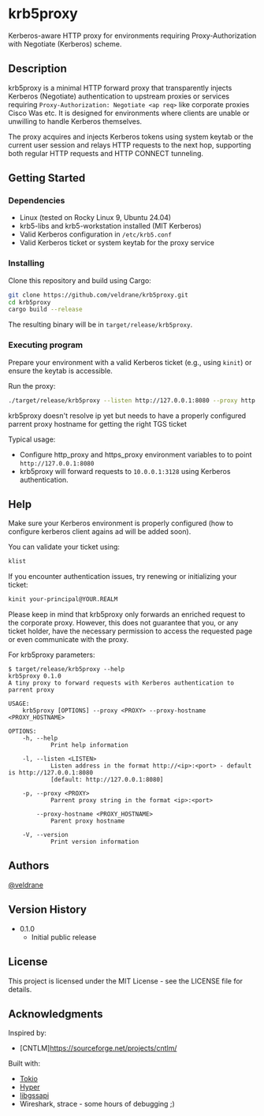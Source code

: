 # krb5proxy

Kerberos-aware HTTP proxy for environments requiring Proxy-Authorization with Negotiate (Kerberos) scheme.

## Description

krb5proxy is a minimal HTTP forward proxy that transparently injects Kerberos (Negotiate) authentication
to upstream proxies or services requiring `Proxy-Authorization: Negotiate <ap req>` like corporate proxies
Cisco Was etc. It is designed for environments where clients are unable or unwilling to handle Kerberos themselves.

The proxy acquires and injects Kerberos tokens using system keytab or the current user session
and relays HTTP requests to the next hop, supporting both regular HTTP requests and HTTP CONNECT tunneling.

## Getting Started

### Dependencies

* Linux (tested on Rocky Linux 9, Ubuntu 24.04)
* krb5-libs and krb5-workstation installed (MIT Kerberos)
* Valid Kerberos configuration in `/etc/krb5.conf`
* Valid Kerberos ticket or system keytab for the proxy service

### Installing

Clone this repository and build using Cargo:

```bash
git clone https://github.com/veldrane/krb5proxy.git
cd krb5proxy
cargo build --release
```

The resulting binary will be in `target/release/krb5proxy`.


### Executing program

Prepare your environment with a valid Kerberos ticket (e.g., using `kinit`) or ensure the keytab is accessible.

Run the proxy:

```bash
./target/release/krb5proxy --listen http://127.0.0.1:8080 --proxy http://10.0.0.1:3128 --proxy-hostname proxy.foo.com
```

krb5proxy doesn't resolve ip yet but needs to have a properly configured parrent proxy hostname for getting the right TGS ticket 

Typical usage:
- Configure http_proxy and https_proxy environment variables to to point `http://127.0.0.1:8080`
- krb5proxy will forward requests to `10.0.0.1:3128` using Kerberos authentication.

## Help

Make sure your Kerberos environment is properly configured (how to configure kerberos client agains ad will be added soon). 

You can validate your ticket using:

```bash
klist
```

If you encounter authentication issues, try renewing or initializing your ticket:

```bash
kinit your-principal@YOUR.REALM
```

Please keep in mind that krb5proxy only forwards an enriched request to the corporate proxy. However, this does not guarantee that you, 
or any ticket holder, have the necessary permission to access the requested page or even communicate with the proxy.

For krb5proxy parameters:

```
$ target/release/krb5proxy --help
krb5proxy 0.1.0
A tiny proxy to forward requests with Kerberos authentication to parrent proxy

USAGE:
    krb5proxy [OPTIONS] --proxy <PROXY> --proxy-hostname <PROXY_HOSTNAME>

OPTIONS:
    -h, --help
            Print help information

    -l, --listen <LISTEN>
            Listen address in the format http://<ip>:<port> - default is http://127.0.0.1:8080
            [default: http://127.0.0.1:8080]

    -p, --proxy <PROXY>
            Parrent proxy string in the format <ip>:<port>

        --proxy-hostname <PROXY_HOSTNAME>
            Parent proxy hostname

    -V, --version
            Print version information
```

## Authors

[@veldrane](https://github.com/veldrane)

## Version History

* 0.1.0
    * Initial public release

## License

This project is licensed under the MIT License - see the LICENSE file for details.

## Acknowledgments

Inspired by:
* [CNTLM]https://sourceforge.net/projects/cntlm/

Built with:
* [Tokio](https://tokio.rs/)
* [Hyper](https://hyper.rs/)
* [libgssapi](https://github.com/heim-rs/gssapi)
* Wireshark, strace - some hours of debugging ;)
 